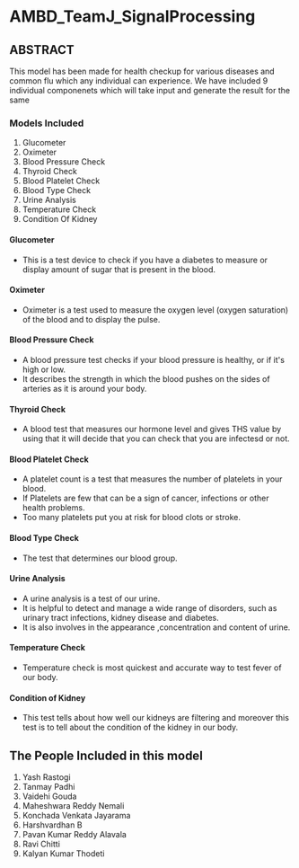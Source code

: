 # AMBD_TeamJ_SignalProcessing

## ABSTRACT

This model has been made for health checkup for various diseases and common flu which any individual can experience. We have included 9 individual componenets which will take input and generate the result for the same

### Models Included
1. Glucometer
2. Oximeter
3. Blood Pressure Check
4. Thyroid Check
5. Blood Platelet Check
6. Blood Type Check
7. Urine Analysis
8. Temperature Check
9. Condition Of Kidney

#### Glucometer
- This is a test device to check if you have a diabetes to measure or display amount of sugar that is present in the blood.
#### Oximeter
- Oximeter is a test used to measure the oxygen level (oxygen saturation) of the blood and to display the pulse.
#### Blood Pressure Check
- A blood pressure test checks if your blood pressure is healthy, or if it's high or low.
- It describes the strength in which the blood pushes on the sides of arteries as it is around your body.
#### Thyroid Check
 - A blood test that measures our hormone level and gives THS value by using that it will decide that you can check that you are infectesd or not.
#### Blood Platelet Check
- A platelet count is a test that measures the number of platelets in your blood.
- If Platelets are few that can be a sign of cancer, infections or other health problems.
- Too many platelets put you at risk for blood clots or stroke.
#### Blood Type Check
- The test that determines our blood group.
#### Urine Analysis
 - A urine analysis is a test of our urine. 
 - It is helpful to detect and manage a wide range of disorders, such as urinary tract infections, kidney disease and diabetes.
 - It is also involves in the appearance ,concentration and content of urine.
 #### Temperature Check
 - Temperature check is most quickest and accurate way to test fever of our body.
 #### Condition of Kidney
 - This test tells about how well our kidneys are filtering and moreover this test is to tell about the condition of the kidney in our body.


## The People Included in this model
1. Yash Rastogi
2. Tanmay Padhi
3. Vaidehi Gouda
4. Maheshwara Reddy Nemali
5. Konchada Venkata Jayarama
6.  Harshvardhan B
7. Pavan Kumar Reddy Alavala
8. Ravi Chitti
9. Kalyan Kumar Thodeti 

